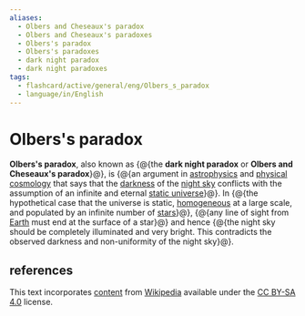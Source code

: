 ```yaml
---
aliases:
  - Olbers and Cheseaux's paradox
  - Olbers and Cheseaux's paradoxes
  - Olbers's paradox
  - Olbers's paradoxes
  - dark night paradox
  - dark night paradoxes
tags:
  - flashcard/active/general/eng/Olbers_s_paradox
  - language/in/English
---
```


# Olbers's paradox

__Olbers's paradox__, also known as {@{the __dark night paradox__ or __Olbers and Cheseaux's paradox__}@}, is {@{an argument in [astrophysics](astrophysics.md) and [physical cosmology](physical%20cosmology.md) that says that the [darkness](darkness.md) of the [night sky](night%20sky.md) conflicts with the assumption of an infinite and eternal [static universe](static%20universe.md)}@}. In {@{the hypothetical case that the universe is static, [homogeneous](homogeneity%20and%20heterogeneity.md) at a large scale, and populated by an infinite number of [stars](star.md)}@}, {@{any line of sight from [Earth](Earth.md) must end at the surface of a star}@} and hence {@{the night sky should be completely illuminated and very bright. This contradicts the observed darkness and non-uniformity of the night sky}@}. <!--SR:!2025-08-07,272,330!2028-01-25,944,330!2026-09-08,524,310!2028-03-19,1017,350!2028-07-21,1116,350-->

## references

This text incorporates [content](https://en.wikipedia.org/wiki/Olbers's_paradox) from [Wikipedia](Wikipedia.md) available under the [CC BY-SA 4.0](https://creativecommons.org/licenses/by-sa/4.0/) license.
